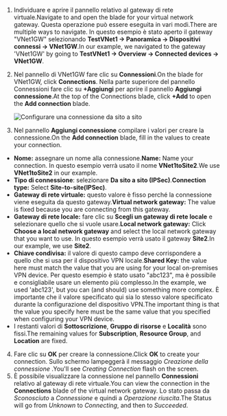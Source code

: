 1. <span data-ttu-id="f0fbd-101">Individuare e aprire il pannello relativo al gateway di rete virtuale.</span><span class="sxs-lookup"><span data-stu-id="f0fbd-101">Navigate to and open the blade for your virtual network gateway.</span></span> <span data-ttu-id="f0fbd-102">Questa operazione può essere eseguita in vari modi.</span><span class="sxs-lookup"><span data-stu-id="f0fbd-102">There are multiple ways to navigate.</span></span> <span data-ttu-id="f0fbd-103">In questo esempio è stato aperto il gateway "VNet1GW" selezionando **TestVNet1 -> Panoramica -> Dispositivi connessi -> VNet1GW**.</span><span class="sxs-lookup"><span data-stu-id="f0fbd-103">In our example, we navigated to the gateway 'VNet1GW' by going to **TestVNet1 -> Overview -> Connected devices -> VNet1GW**.</span></span>
2. <span data-ttu-id="f0fbd-104">Nel pannello di VNet1GW fare clic su **Connessioni**.</span><span class="sxs-lookup"><span data-stu-id="f0fbd-104">On the blade for VNet1GW, click **Connections**.</span></span> <span data-ttu-id="f0fbd-105">Nella parte superiore del pannello Connessioni fare clic su **+Aggiungi** per aprire il pannello **Aggiungi connessione**.</span><span class="sxs-lookup"><span data-stu-id="f0fbd-105">At the top of the Connections blade, click **+Add** to open the **Add connection** blade.</span></span>

    ![Configurare una connessione da sito a sito](./media/vpn-gateway-add-site-to-site-connection-s2s-rm-portal-include/connection1.png)

3. <span data-ttu-id="f0fbd-107">Nel pannello **Aggiungi connessione** compilare i valori per creare la connessione.</span><span class="sxs-lookup"><span data-stu-id="f0fbd-107">On the **Add connection** blade, fill in the values to create your connection.</span></span>

  - <span data-ttu-id="f0fbd-108">**Nome:** assegnare un nome alla connessione.</span><span class="sxs-lookup"><span data-stu-id="f0fbd-108">**Name:** Name your connection.</span></span> <span data-ttu-id="f0fbd-109">In questo esempio verrà usato il nome **VNet1toSite2**.</span><span class="sxs-lookup"><span data-stu-id="f0fbd-109">We use **VNet1toSite2** in our example.</span></span>
  - <span data-ttu-id="f0fbd-110">**Tipo di connessione**: selezionare **Da sito a sito (IPSec)**.</span><span class="sxs-lookup"><span data-stu-id="f0fbd-110">**Connection type:** Select **Site-to-site(IPSec)**.</span></span>
  - <span data-ttu-id="f0fbd-111">**Gateway di rete virtuale:** questo valore è fisso perché la connessione viene eseguita da questo gateway.</span><span class="sxs-lookup"><span data-stu-id="f0fbd-111">**Virtual network gateway:** The value is fixed because you are connecting from this gateway.</span></span>
  - <span data-ttu-id="f0fbd-112">**Gateway di rete locale:** fare clic su **Scegli un gateway di rete locale** e selezionare quello che si vuole usare.</span><span class="sxs-lookup"><span data-stu-id="f0fbd-112">**Local network gateway:** Click **Choose a local network gateway** and select the local network gateway that you want to use.</span></span> <span data-ttu-id="f0fbd-113">In questo esempio verrà usato il gateway **Site2**.</span><span class="sxs-lookup"><span data-stu-id="f0fbd-113">In our example, we use **Site2**.</span></span>
  - <span data-ttu-id="f0fbd-114">**Chiave condivisa:** il valore di questo campo deve corrispondere a quello che si usa per il dispositivo VPN locale.</span><span class="sxs-lookup"><span data-stu-id="f0fbd-114">**Shared Key:** the value here must match the value that you are using for your local on-premises VPN device.</span></span> <span data-ttu-id="f0fbd-115">Per questo esempio è stato usato "abc123", ma è possibile e consigliabile usare un elemento più complesso.</span><span class="sxs-lookup"><span data-stu-id="f0fbd-115">In the example, we used 'abc123', but you can (and should) use something more complex.</span></span> <span data-ttu-id="f0fbd-116">È importante che il valore specificato qui sia lo stesso valore specificato durante la configurazione del dispositivo VPN.</span><span class="sxs-lookup"><span data-stu-id="f0fbd-116">The important thing is that the value you specify here must be the same value that you specified when configuring your VPN device.</span></span>
  - <span data-ttu-id="f0fbd-117">I restanti valori di **Sottoscrizione**, **Gruppo di risorse** e **Località** sono fissi.</span><span class="sxs-lookup"><span data-stu-id="f0fbd-117">The remaining values for **Subscription**, **Resource Group**, and **Location** are fixed.</span></span>

4. <span data-ttu-id="f0fbd-118">Fare clic su **OK** per creare la connessione.</span><span class="sxs-lookup"><span data-stu-id="f0fbd-118">Click **OK** to create your connection.</span></span> <span data-ttu-id="f0fbd-119">Sullo schermo lampeggerà il messaggio *Creazione della connessione* .</span><span class="sxs-lookup"><span data-stu-id="f0fbd-119">You'll see *Creating Connection* flash on the screen.</span></span>
5. <span data-ttu-id="f0fbd-120">È possibile visualizzare la connessione nel pannello **Connessioni** relativo al gateway di rete virtuale.</span><span class="sxs-lookup"><span data-stu-id="f0fbd-120">You can view the connection in the **Connections** blade of the virtual network gateway.</span></span> <span data-ttu-id="f0fbd-121">Lo stato passa da *Sconosciuto* a *Connessione* e quindi a *Operazione riuscita*.</span><span class="sxs-lookup"><span data-stu-id="f0fbd-121">The Status will go from *Unknown* to *Connecting*, and then to *Succeeded*.</span></span>